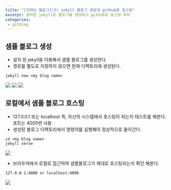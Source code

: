 ```yaml
---
title: "[깃허브 블로그](3) jekyll 블로그 생성과 github로 호스팅"
excerpt: 설치한 jekyll로 블로그를 생성하고 github로 호스팅 하자
categories:
 - gitblog
---
```


## 샘플 블로그 생성
- 설치 된 jekyll을 이용해서 샘플 블로그를 생성한다.
- 경로를 별도로 지정하지 않으면 현재 디렉토리에 생성된다.
```
jekyll new <my blog name>
```
![]({{site.url}}/assets/images/gitblog/8_jekyllblogcreate.PNG)
![]({{site.url}}/assets/images/gitblog/8_jekyllblogcreate2.PNG)
![]({{site.url}}/assets/images/gitblog/8_jekyllblogcreate3.PNG)
## 로컬에서 샘플 블로그 호스팅
- 127.0.0.1 또는 localhost 즉, 자신의 시스템에서 호스팅이 되는지 테스트를 해본다. 포트는 4000번 사용
- 생성된 블로그 디렉토리에서 명령어를 실행해야 정상적으로 돌아간다.
```
cd <my blog name>
jekyll serve
```  
![]({{site.url}}/assets/images/gitblog/9_hostingtest.PNG)

- 브라우저에서 로컬로 접근하여 샘플블로그가 제대로 호스팅되는지 확인 해본다.
```
127.0.0.1:4000 or localhost:4000
```
![]({{site.url}}/assets/images/gitblog/9_hostingtest_2.PNG)